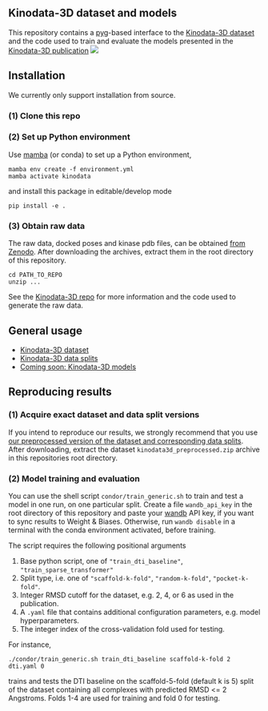 ## Kinodata-3D dataset and models
This repository contains a [pyg](https://pytorch-geometric.readthedocs.io/en/latest/)-based interface
to the [Kinodata-3D dataset](https://github.com/volkamerlab/kinodata-3D) and the code used to train and evaluate the models
presented in the [Kinodata-3D publication](https://chemrxiv.org/engage/chemrxiv/article-details/658441f7e9ebbb4db96d98e8)
![](_static/dataset_generation.png)
##
## Installation
We currently only support installation from source.
### (1) Clone this repo
### (2) Set up Python environment
Use [mamba](https://mamba.readthedocs.io/en/latest/micromamba-installation.html#umamba-install) (or conda) to set up a Python environment,
```
mamba env create -f environment.yml
mamba activate kinodata
```
and install this package in editable/develop mode
```
pip install -e .
```
### (3) Obtain raw data
The raw data, docked poses and kinase pdb files, can be obtained [from Zenodo](https://zenodo.org/records/10410259). 
After downloading the archives, extract them in the root directory of this repository.
```
cd PATH_TO_REPO
unzip ...
```
See the [Kinodata-3D repo](https://github.com/volkamerlab/kinodata-3D) for more information and the code used to generate the raw data.

## General usage
- [Kinodata-3D dataset](examples/dataset.ipynb)
- [Kinodata-3D data splits](examples/data_splits.ipynb)
- [Coming soon: Kinodata-3D models](examples/models.ipynb)

## Reproducing results
### (1) Acquire exact dataset and data split versions
If you intend to reproduce our results, we strongly recommend that you use [our preprocessed version of the dataset and corresponding data splits]([add_to_zenodo](https://zenodo.org/records/10410594)).
After downloading, extract the dataset `kinodata3d_preprocessed.zip` archive in this repositories root directory.

### (2) Model training and evaluation
You can use the shell script `condor/train_generic.sh` to train and test a model in one run, on one particular split.
Create a file `wandb_api_key` in the root directory of this repository and paste your [wandb](https://wandb.ai/) API key,
if you want to sync results to Weight & Biases.
Otherwise, run `wandb disable` in a terminal with the conda environment activated, before training.

The script requires the following positional arguments
1. Base python script, one of `"train_dti_baseline"`, `"train_sparse_transformer"`
1. Split type, i.e. one of `"scaffold-k-fold"`, `"random-k-fold"`, `"pocket-k-fold"`.
2. Integer RMSD cutoff for the dataset, e.g. 2, 4, or 6 as used in the publication.
3. A `.yaml` file that contains additional configuration parameters, e.g. model hyperparameters.
4. The integer index of the cross-validation fold used for testing.

For instance,
```
./condor/train_generic.sh train_dti_baseline scaffold-k-fold 2 dti.yaml 0
```
trains and tests the DTI baseline on the scaffold-5-fold (default k is 5) split of the dataset
containing all complexes with predicted RMSD <= 2 Angstroms.
Folds 1-4 are used for training and fold 0 for testing.
